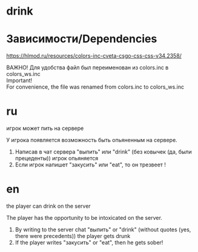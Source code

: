 # drink
# Зависимости/Dependencies
https://hlmod.ru/resources/colors-inc-cveta-csgo-css-css-v34.2358/

ВАЖНО!
Для удобства файл был переименован из colors.inc в colors_ws.inc  
Important!  
For convenience, the file was renamed from colors.inc to colors_ws.inc

# ru
игрок может пить на сервере

У игрока появляется возможность быть опьяненным на сервере.
1. Написав в чат сервера "выпить" или "drink" (без ковычек (да, были прецеденты)) игрок опьяняется
2. Если игрок напишет "закусить" или "eat", то он трезвеет !

# en
the player can drink on the server

The player has the opportunity to be intoxicated on the server.
1. By writing to the server chat "выпить" or "drink" (without quotes (yes, there were precedents)) the player gets drunk
2. If the player writes "закусить" or "eat", then he gets sober!
